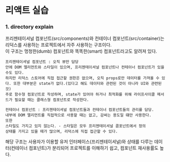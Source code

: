 리액트 실습
===
### 1. directory explain
프리젠테이셔널 컴포넌트(src/components)와 컨테이너 컴포넌트(src/container)는 리덕스를 사용하는 프로젝트에서 자주 사용하는 구조이다.  
이 구조는 멍청한(dumb) 컴포넌트와 똑똑한(smart) 컴포넌트라고도 알려져 있다.  
~~~
프리젠테이셔널 컴포넌트 : 오직 뷰만 담당
안에 DOM 엘리먼트와 스타일이 있으며, 프리젠테이셔널 컴포넌트나 컨테이너 컴포넌트가 있을 수도 있다.  
하지만 리덕스 스토어에 직접 접근할 권한은 없으며, 오직 props로만 데이터를 가져올 수 있다. 또한 대부분은 state가 없다.(있다고 해도 데이터와 관련된 것이 아니라 UI와 관련된 것)  
주로 함수형 컴포넌트로 작성하며, state가 있어야 하거나 최적화를 위해 라이프사이클 메서드가 필요할 때는 클래스형 컴포넌트로 작성한다.   
 ~~~
 ~~~
컨테이너 컴포넌트 : 프리젠테이셔널 컴포넌트들과 컨테이너 컴포넌트들의 관리를 담당.  
내부에 DOM 엘리먼트를 직접적으로 사용할 때는 없고, 감싸는 용도일 떄만 사용한다. 
또한
스타일도 가지고 있지 않는다. - 스타일은 모두 프리젠테이셔널 콤포넌트에서 정의
상태를 가지고 있을 때가 많으며, 리덕스에 직접 접근할 수 있다. 
 ~~~
 해당 구조는 사용자가 이용할 유저 인터페이스(프리젠테이셔널)와 상태를 다루는 데이터(컨테이너 컴포넌트)가 분리되어 프로젝트를 이해하기 쉽고, 컴포넌트 재사용률도 높다.
